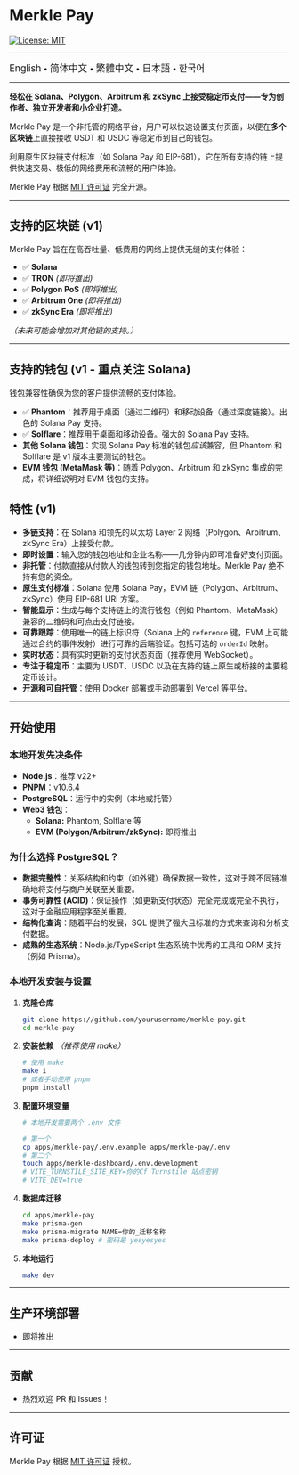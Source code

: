 # Merkle Pay

[![License: MIT](https://img.shields.io/badge/License-MIT-yellow.svg)](LICENSE)

---

<a href="README.md" style="text-decoration: none;"><span style="font-size: larger;">English</span></a> <span> • </span>
<a href="README_zh-CN.md" style="text-decoration: none;"><span style="font-size: larger;">简体中文</span></a> <span> • </span>
<a href="README_zh-TW.md" style="text-decoration: none;"><span style="font-size: larger;">繁體中文</span></a> <span> • </span>
<a href="README_jp.md" style="text-decoration: none;"><span style="font-size: larger;">日本語</span></a><span> • </span>
<a href="README_kr.md" style="text-decoration: none;"><span style="font-size: larger;">한국어</span></a>

---

**轻松在 Solana、Polygon、Arbitrum 和 zkSync 上接受稳定币支付——专为创作者、独立开发者和小企业打造。**

Merkle Pay 是一个非托管的网络平台，用户可以快速设置支付页面，以便在**多个区块链**上直接接收 USDT 和 USDC 等稳定币到自己的钱包。

利用原生区块链支付标准（如 Solana Pay 和 EIP-681），它在所有支持的链上提供快速交易、极低的网络费用和流畅的用户体验。

Merkle Pay 根据 [MIT 许可证](LICENSE) 完全开源。

---

## 支持的区块链 (v1)

Merkle Pay 旨在在高吞吐量、低费用的网络上提供无缝的支付体验：

- ✅ **Solana**
- ✅ **TRON** _(即将推出)_
- ✅ **Polygon PoS** _(即将推出)_
- ✅ **Arbitrum One** _(即将推出)_
- ✅ **zkSync Era** _(即将推出)_

_（未来可能会增加对其他链的支持。）_

---

## 支持的钱包 (v1 - 重点关注 Solana)

钱包兼容性确保为您的客户提供流畅的支付体验。

- ✅ **Phantom**：推荐用于桌面（通过二维码）和移动设备（通过深度链接）。出色的 Solana Pay 支持。
- ✅ **Solflare**：推荐用于桌面和移动设备。强大的 Solana Pay 支持。
- **其他 Solana 钱包**：实现 Solana Pay 标准的钱包*应该*兼容，但 Phantom 和 Solflare 是 v1 版本主要测试的钱包。
- **EVM 钱包 (MetaMask 等)**：随着 Polygon、Arbitrum 和 zkSync 集成的完成，将详细说明对 EVM 钱包的支持。

## 特性 (v1)

- **多链支持**：在 Solana 和领先的以太坊 Layer 2 网络（Polygon、Arbitrum、zkSync Era）上接受付款。
- **即时设置**：输入您的钱包地址和企业名称——几分钟内即可准备好支付页面。
- **非托管**：付款直接从付款人的钱包转到您指定的钱包地址。Merkle Pay 绝不持有您的资金。
- **原生支付标准**：Solana 使用 Solana Pay，EVM 链（Polygon、Arbitrum、zkSync）使用 EIP-681 URI 方案。
- **智能显示**：生成与每个支持链上的流行钱包（例如 Phantom、MetaMask）兼容的二维码和可点击支付链接。
- **可靠跟踪**：使用唯一的链上标识符（Solana 上的 `reference` 键，EVM 上可能通过合约的事件发射）进行可靠的后端验证。包括可选的 `orderId` 映射。
- **实时状态**：具有实时更新的支付状态页面（推荐使用 WebSocket）。
- **专注于稳定币**：主要为 USDT、USDC 以及在支持的链上原生或桥接的主要稳定币设计。
- **开源和可自托管**：使用 Docker 部署或手动部署到 Vercel 等平台。

---

## 开始使用

### 本地开发先决条件

- **Node.js**：推荐 v22+
- **PNPM**：v10.6.4
- **PostgreSQL**：运行中的实例（本地或托管）
- **Web3 钱包**：
  - **Solana:** Phantom, Solflare 等
  - **EVM (Polygon/Arbitrum/zkSync):** 即将推出

### 为什么选择 PostgreSQL？

- **数据完整性**：关系结构和约束（如外键）确保数据一致性，这对于跨不同链准确地将支付与商户关联至关重要。
- **事务可靠性 (ACID)**：保证操作（如更新支付状态）完全完成或完全不执行，这对于金融应用程序至关重要。
- **结构化查询**：随着平台的发展，SQL 提供了强大且标准的方式来查询和分析支付数据。
- **成熟的生态系统**：Node.js/TypeScript 生态系统中优秀的工具和 ORM 支持（例如 Prisma）。

### 本地开发安装与设置

1.  **克隆仓库**

    ```bash
    git clone https://github.com/yourusername/merkle-pay.git
    cd merkle-pay
    ```

2.  **安装依赖**
    _（推荐使用 make）_

    ```bash
    # 使用 make
    make i
    # 或者手动使用 pnpm
    pnpm install
    ```

3.  **配置环境变量**

    ```bash
    # 本地开发需要两个 .env 文件

    # 第一个
    cp apps/merkle-pay/.env.example apps/merkle-pay/.env
    # 第二个
    touch apps/merkle-dashboard/.env.development
    # VITE_TURNSTILE_SITE_KEY=你的Cf Turnstile 站点密钥
    # VITE_DEV=true
    ```

4.  **数据库迁移**

    ```bash
    cd apps/merkle-pay
    make prisma-gen
    make prisma-migrate NAME=你的_迁移名称
    make prisma-deploy # 密码是 yesyesyes
    ```

5.  **本地运行**
    ```bash
    make dev
    ```

---

## 生产环境部署

- 即将推出

---

## 贡献

- 热烈欢迎 PR 和 Issues！

---

## 许可证

Merkle Pay 根据 [MIT 许可证](LICENSE) 授权。
